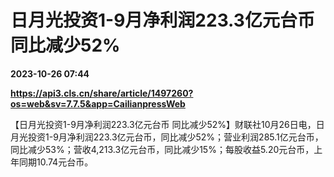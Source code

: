 # 日月光投资1-9月净利润223.3亿元台币 同比减少52%

**2023-10-26 07:44**

**https://api3.cls.cn/share/article/1497260?os=web&sv=7.7.5&app=CailianpressWeb**

【日月光投资1-9月净利润223.3亿元台币 同比减少52%】财联社10月26日电，日月光投资1-9月净利润223.3亿元台币，同比减少52%；营业利润285.1亿元台币，同比减少53%；营收4,213.3亿元台币，同比减少15%；每股收益5.20元台币，上年同期10.74元台币。